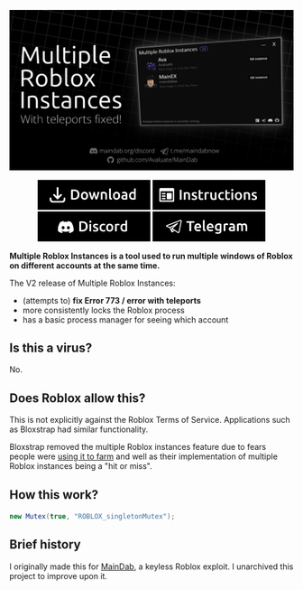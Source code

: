 <p align="center">
  <a href="https://maindab.org/discord">
    <img src="https://raw.githubusercontent.com/Avaluate/MultipleRobloxInstances/refs/heads/main/Cover/Cover.png" alt="Logo" >
  </a>
</p>
<p align="center">
    <a title="Download MainDab" href="https://github.com/Avaluate/MultipleRobloxInstances/releases"><img alt="Download MainDab" src="https://raw.githubusercontent.com/Avaluate/MultipleRobloxInstances/refs/heads/main/Cover/Download.png" width=200 height=53></a>
    <a title="Instructions" href="https://github.com/Avaluate/MultipleRobloxInstances/wiki"><img alt="Insructions" src="https://raw.githubusercontent.com/Avaluate/MultipleRobloxInstances/refs/heads/main/Cover/Instructions.png" width=200 height=53></a>
    <a title="Discord" href="https://maindab.org/discord"><img alt="Discord" src="https://raw.githubusercontent.com/Avaluate/MultipleRobloxInstances/refs/heads/main/Cover/Discord.png" width=200 height=53></a>
    <a title="Telegram" href="https://t.me/maindabnow"><img alt="Telegram" src="https://raw.githubusercontent.com/Avaluate/MultipleRobloxInstances/refs/heads/main/Cover/Telegram.png" width=200 height=53></a>
  </p>

**Multiple Roblox Instances is a tool used to run multiple windows of Roblox on different accounts at the same time.** 

The V2 release of Multiple Roblox Instances:
* (attempts to) **fix Error 773 / error with teleports**
* more consistently locks the Roblox process
* has a basic process manager for seeing which account
## Is this a virus?
No.
## Does Roblox allow this?
This is not explicitly against the Roblox Terms of Service. Applications such as Bloxstrap had similar functionality. 

Bloxstrap removed the multiple Roblox instances feature due to fears people were [using it to farm](https://github.com/pizzaboxer/bloxstrap/wiki/Plans-to-remove-multi%E2%80%90instance-launching-from-Bloxstrap) and well as their implementation of multiple Roblox instances being a "hit or miss".
## How this work?
```csharp
new Mutex(true, "ROBLOX_singletonMutex");
```
## Brief history
I originally made this for [MainDab](https://github.com/Avaluate/MainDab), a keyless Roblox exploit. I unarchived this project to improve upon it.
